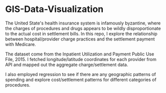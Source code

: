 # GIS-Data-Visualization
The United State's health insurance system is infamously byzantine, where the charges of procedures and drugs appears to be wildly disproportionate to the actual cost in settlement bills. In this repo, I explore the relationship between hospital/provider charge practices and the settlement payment with Medicare. 

The dataset come from the Inpatient Utilization and Payment Public Use File, 2015. I fetched longitude/latitude coordinates for each provider from API and mapped out the aggregate charge/settlement data.  

I also employed regression to see if there are any geographic patterns of spending and explore cost/settlement patterns for different categories of procedures. 

